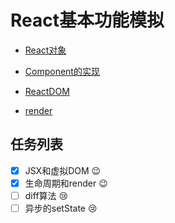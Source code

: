 # React基本功能模拟

- [React对象](https://github.com/Gloomysunday28/m-react-simlar/blob/master/React/index.js)
- [Component的实现](https://github.com/Gloomysunday28/m-react-simlar/blob/master/React/Component.js)

- [ReactDOM](https://github.com/Gloomysunday28/m-react-simlar/blob/master/ReactDOM/index.js)
- [render](https://github.com/Gloomysunday28/m-react-simlar/blob/master/ReactDOM/render.js)



## 任务列表
- [x] JSX和虚拟DOM :wink:
- [x] 生命周期和render :wink:
- [ ] diff算法 :cry:
- [ ] 异步的setState :cry: